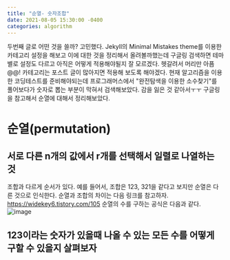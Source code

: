 ```yaml
---
title: "순열- 숫자조합"
date: 2021-08-05 15:30:00 -0400
categories: algorithm
---
```

두번째 글로 어떤 것을 쓸까? 고민했다. Jekyll의 Minimal Mistakes theme를 이용한 카테고리 설정을 해보고 이에 대한 것을 정리해서 올려볼까했는데 구글링 검색하면 테마별로 설정도 다르고 
아직은 어떻게 적용해야될지 잘 모르겠다. 헷갈려서 머리만 아픔@@! 카테고리는 포스트 글이 많아지면 적용해 보도록 해야겠다.
현재 알고리즘을 이용한 코딩테스트를 준비해야되는데 프로그래머스에서 "완전탐색을 이용한 소수찾기"를 
풀어보다가 숫자로 뽑는 부분이 막혀서 검색해보았다. 감을 잃은 것 같아서ㅜㅜ 구글링을 참고해서 순열에 대해서 정리해보았다.

# 순열(permutation)
## 서로 다른 n개의 값에서 r개를 선택해서 일렬로 나열하는 것
조합과 다르게 순서가 있다. 예를 들어서, 조합은 123, 321을 같다고 보지만 순열은 다른 것으로 인식한다.
순열과 조합의 차이는 다음 링크를 참고하자.
https://widekey6.tistory.com/105
순열의 수를 구하는 공식은 다음과 같다.
![image](https://user-images.githubusercontent.com/4480718/128305286-17fec9e2-3778-4b7b-8f35-52bf287b6192.png)


## 123이라는 숫자가 있을때 나올 수 있는 모든 수를 어떻게 구할 수 있을지 살펴보자
